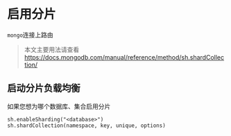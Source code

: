 # 启用分片

`mongo`连接上路由

> 本文主要用法请查看 https://docs.mongodb.com/manual/reference/method/sh.shardCollection/


## 启动分片负载均衡

如果您想为哪个数据库、集合启用分片

```
sh.enableSharding("<database>")
sh.shardCollection(namespace, key, unique, options)
```








